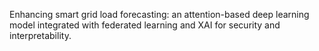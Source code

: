Enhancing smart grid load forecasting: an attention-based deep learning model integrated with federated learning and XAI for security and interpretability.
